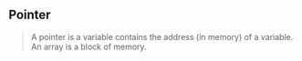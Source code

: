 Pointer
---
> A pointer is a variable contains the address (in memory) of a variable.
> An array is a block of memory.

